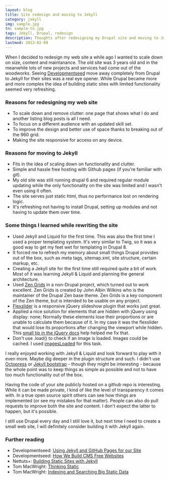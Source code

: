 ```yaml
---
layout: blog
title: Site redesign and moving to Jekyll
category: jekyll
img: sample.jpg
tn: sample-tn.jpg
tags: Jekyll, Drupal, redesign
description: Thoughts after redesigning my Drupal site and moving to Jekyll.
lastmod: 2013-02-09
---
```

When I decided to redesign my web site a while ago I wanted to scale down on
size, content and maintanance. The old site was 3 years old and in the meanwhile
lots of new projects and services had come out of the woodworks. Seeing
[Developmentseed](http://developmentseed.org/) move away completely from Drupal
to Jekyll for their sites was a real eye opener. While Drupal became more and
more complex the idea of building static sites with limited functionality seemed
very refreshing.

### Reasons for redesigning my web site
- To scale down and remove clutter: one page that shows what I do and another listing blog posts is all I need.
- To focus on a different audience with an updated skill set.
- To improve the design and better use of space thanks to breaking out of the 960 grid.
- Making the site responsive for access on any device.

### Reasons for moving to Jekyll
- Fits in the idea of scaling down on functionality and clutter.
- Simple and hassle free hosting with Github pages (if you're familiar with git).
- My old site was still running drupal 6 and required regular module updating while
the only functionality on the site was limited and I wasn't even using it often.
- The site serves just static html, thus no performance lost on rendering logic.
- It's refreshing not having to install Drupal, setting up modules and not having to update them over time.

### Some things I learned while rewriting the site
- Used Jekyll and Liquid for the first time. This was also the first time I used a proper templating system. It's very similar to Twig, so it was a good way to get my feet wet for templating in Drupal 8.
- It forced me to refresh my memory about small things Drupal provides out of
the box, such as meta tags, sitemap.xml, site structure, certain markup, etc.
- Creating a Jekyll site for the first time still required quite a bit of work.
Most of it was learning Jekyll & Liquid and planning the general architecture.
- Used [Zen Grids](http://zengrids.com/) in a non-Drupal project, which turned 
out to work excellent. Zen Grids is created by John Albin Wilkins who is the
maintainer of the Drupal Zen base theme. Zen Grids is a key component of the Zen
theme, but is intended to be usable on any project.
- [Flexslider](http://www.woothemes.com/flexslider/) is a responsive jQuery slideshow plugin that works just great.
- Applied a nice solution for elements that are hidden with jQuery using
display: none; Normally these elements lose their proportions or are unable to calculate them
because of it. In my case it was the flexslider that would lose its
proportions after changing the viewport while hidden. This [small tip in the
jQuery docs](http://docs.jquery.com/UI/API/1.8/Tabs#...my_slider.2C_Google_Map.2C_sIFR_etc._not_work_when_placed_in_a_hidden_.28inactive.29_tab.3F)
help helped me fix that.
- Don't use .load() to check if an image is loaded. Images could be cached.
I used [imagesLoaded](https://github.com/desandro/imagesloaded) for this task.

I really enjoyed working with Jekyll & Liquid and look forward to play with it
even more. Maybe dig deeper in the plugin structure and such. I didn't use
[Octopress](http://octopress.org/) or
[Jekyll bootstrap](http://jekyllbootstrap.com/) - though they might be interesting - because the whole point was to 
keep things as simple as possible and not to have too much functionality out of
the box.

Having the code of your site publicly hosted on a github repo is interesting.
While it can be made private, I kind of like the level of transparency it comes
with. In a true open source spirit others can see how things are implemented
(or see my mistakes for that matter). People can also do pull requests to 
improve both the site and content. I don't expect the latter to happen, but it's
possible.

I still use Drupal every day and I still love it, but next time I need to create
a small web site, I will definitely consider building it with Jekyll again.

### Further reading
- Developmentseed: [Using Jekyll and GitHub Pages for our Site](http://developmentseed.org/blog/2011/09/09/jekyll-github-pages/)
- Developmentseed: [How We Build CMS Free Websites](http://developmentseed.org/blog/2012/07/27/build-cms-free-websites/)
- Nettuts+: [Building Static Sites with Jekyll]()
- Tom MacWright: [Thinking Static](http://macwright.org/2013/01/08/thinking-static.html)
- Tom MacWright: [Indexing and Searching Big Static Data](http://macwright.org/2012/11/14/indexing-searching-big-static-data.html)